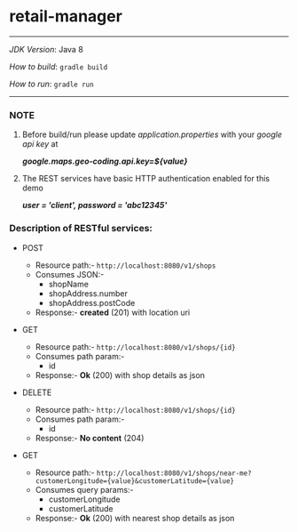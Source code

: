 # retail-manager

---

_JDK Version_: Java 8

_How to build_: `gradle build`

_How to run_: `gradle run`

---

### NOTE
  1. Before build/run please update _application.properties_ with your _google api key_ at
  
     **_google.maps.geo-coding.api.key=${value}_**

  2. The REST services have basic HTTP authentication enabled for this demo

     **_user = 'client', password = 'abc12345'_**


### Description of RESTful services:

* POST
  * Resource path:- `http://localhost:8080/v1/shops`
  * Consumes JSON:-
    * shopName
    * shopAddress.number
    * shopAddress.postCode
  * Response:- **created** (201) with location uri

* GET
  * Resource path:- `http://localhost:8080/v1/shops/{id}`
  * Consumes path param:-
    * id
  * Response:- **Ok** (200) with shop details as json

* DELETE
  * Resource path:- `http://localhost:8080/v1/shops/{id}`
  * Consumes path param:-
    * id
  * Response:- **No content** (204)
  
* GET
  * Resource path:- `http://localhost:8080/v1/shops/near-me?customerLongitude={value}&customerLatitude={value}`
  * Consumes query params:-
    * customerLongitude
    * customerLatitude
  * Response:- **Ok** (200) with nearest shop details as json
